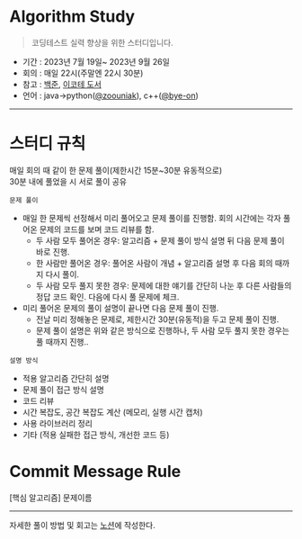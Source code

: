 # Algorithm Study
> 코딩테스트 실력 향상을 위한 스터디입니다.
* 기간 : 2023년 7월 19일~  2023년 9월 26일  
* 회의 : 매일 22시(주말엔 22시 30분)   
* 참고 : [백준](https://www.acmicpc.net/), [이코테 도서](http://product.kyobobook.co.kr/detail/S000001810273?LINK=NVB&NaPm=ct%3Dlksgky88%7Cci%3D488ce4b4f48626d07d2064b821d57b14ee0f814b%7Ctr%3Dboksl1%7Csn%3D5342564%7Chk%3Dc57b5de58299b269bc6bbf84ba7888d8f775211b)  
* 언어 : java->python([@zoouniak](https://github.com/zoouniak)), c++([@bye-on](https://github.com/bye-on))   
* * *

# 스터디 규칙
매일 회의 때 같이 한 문제 풀이(제한시간 15분~30분 유동적으로)   
30분 내에 풀었을 시 서로 풀이 공유   

`문제 풀이`
- 매일 한 문제씩 선정해서 미리 풀어오고 문제 풀이를 진행함. 회의 시간에는 각자 풀어온 문제의 코드를 보며 코드 리뷰를 함.
  + 두 사람 모두 풀어온 경우: 알고리즘 + 문제 풀이 방식 설명 뒤 다음 문제 풀이 바로 진행.
  + 한 사람만 풀어온 경우: 풀어온 사람이 개념 + 알고리즘 설명 후 다음 회의 때까지 다시 풀이.
  + 두 사람 모두 풀지 못한 경우: 문제에 대한 얘기를 간단히 나눈 후 다른 사람들의 정답 코드 확인. 다음에 다시 풀 문제에 체크.
- 미리 풀어온 문제의 풀이 설명이 끝나면 다음 문제 풀이 진행.
  + 전날 미리 정해놓은 문제로, 제한시간 30분(유동적)을 두고 문제 풀이 진행.
  + 문제 풀이 설명은 위와 같은 방식으로 진행하나, 두 사람 모두 풀지 못한 경우는 풀 때까지 진행..
  
`설명 방식`
- 적용 알고리즘 간단히 설명
- 문제 풀이 접근 방식 설명
- 코드 리뷰
- 시간 복잡도, 공간 복잡도 계산 (메모리, 실행 시간 캡처)
- 사용 라이브러리 정리
- 기타 (적용 실패한 접근 방식, 개선한 코드 등)

# Commit Message Rule
[핵심 알고리즘] 문제이름  
* * *

자세한 풀이 방법 및 회고는 [노션](https://copper-crown-7e4.notion.site/fc60348902e44592b4e576bfaca684e9?pvs=4)에 작성한다.   

